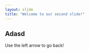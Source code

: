```yaml
---
layout: slide
title: "Welcome to our second slide!"
---
```

Adasd
---
Use the left arrow to go back!

